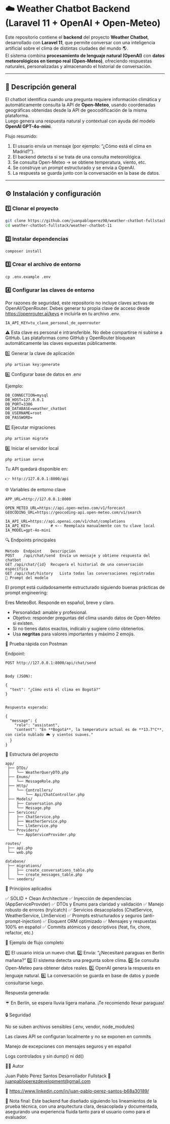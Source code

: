 # ☁️ Weather Chatbot Backend (Laravel 11 + OpenAI + Open-Meteo)

Este repositorio contiene el **backend** del proyecto **Weather Chatbot**, desarrollado con **Laravel 11**, que permite conversar con una inteligencia artificial sobre el clima de distintas ciudades del mundo 🌎.  
El sistema combina **procesamiento de lenguaje natural (OpenAI)** con **datos meteorológicos en tiempo real (Open-Meteo)**, ofreciendo respuestas naturales, personalizadas y almacenando el historial de conversación.

---

## 🧠 Descripción general

El chatbot identifica cuando una pregunta requiere información climática y automáticamente consulta la API de **Open-Meteo**, usando coordenadas geográficas obtenidas desde la API de geocodificación de la misma plataforma.  
Luego genera una respuesta natural y contextual con ayuda del modelo **OpenAI GPT-4o-mini**.

Flujo resumido:
1. El usuario envía un mensaje (por ejemplo: “¿Cómo está el clima en Madrid?”).
2. El backend detecta si se trata de una consulta meteorológica.
3. Se consulta Open-Meteo → se obtiene temperatura, viento, etc.
4. Se construye un *prompt* estructurado y se envía a OpenAI.
5. La respuesta se guarda junto con la conversación en la base de datos.

---

## ⚙️ Instalación y configuración

### 1️⃣ Clonar el proyecto
```bash
git clone https://github.com/juanpabloperez98/weather-chatbot-fullstack.git
cd weather-chatbot-fullstack/weather-chatbot-11
```

### 2️⃣ Instalar dependencias
```
composer install
```

### 3️⃣ Crear el archivo de entorno
```
cp .env.example .env
```

### 4️⃣ Configurar las claves de entorno
Por razones de seguridad, este repositorio no incluye claves activas de OpenAI/OpenRouter.
Debes generar tu propia clave de acceso desde https://openrouter.ai/keys e incluirla en tu archivo .env.
 
```
IA_API_KEY=tu_clave_personal_de_openrouter
```
⚠️ Esta clave es personal e intransferible. No debe compartirse ni subirse a GitHub.
Las plataformas como GitHub y OpenRouter bloquean automáticamente las claves expuestas públicamente.


5️⃣ Generar la clave de aplicación
```
php artisan key:generate
```

6️⃣ Configurar base de datos en .env

Ejemplo:
```
DB_CONNECTION=mysql
DB_HOST=127.0.0.1
DB_PORT=3306
DB_DATABASE=weather_chatbot
DB_USERNAME=root
DB_PASSWORD=
```

7️⃣ Ejecutar migraciones
```
php artisan migrate
```

8️⃣ Iniciar el servidor local
```
php artisan serve
```

Tu API quedará disponible en:
```
👉 http://127.0.0.1:8000/api
```

🌐 Variables de entorno clave
```
APP_URL=http://127.0.0.1:8000

OPEN_METEO_URL=https://api.open-meteo.com/v1/forecast
GEOCODING_URL=https://geocoding-api.open-meteo.com/v1/search

IA_API_URL=https://api.openai.com/v1/chat/completions
IA_API_KEY=         # <-- Reemplaza manualmente con tu clave local
IA_MODEL=gpt-4o-mini
```

🔍 Endpoints principales
```
Método	Endpoint	Descripción
POST	/api/chat/send	Envía un mensaje y obtiene respuesta del chatbot
GET	/api/chat/{id}	Recupera el historial de una conversación específica
GET	/api/chat/history	Lista todas las conversaciones registradas
🧠 Prompt del modelo
```

El prompt está cuidadosamente estructurado siguiendo buenas prácticas de prompt engineering:

Eres MeteoBot. Responde en español, breve y claro.
- Personalidad: amable y profesional.
- Objetivo: responder preguntas del clima usando datos de Open-Meteo si existen.
- Si no tienes datos exactos, indícalo y sugiere cómo obtenerlos.
- Usa **negritas** para valores importantes y máximo 2 emojis.

🧪 Prueba rápida con Postman

Endpoint:
```
POST http://127.0.0.1:8000/api/chat/send


Body (JSON):

{
  "text": "¿Cómo está el clima en Bogotá?"
}


Respuesta esperada:

{
  "message": {
    "role": "assistant",
    "content": "En **Bogotá**, la temperatura actual es de **13.7°C**, con cielo nublado 🌥️ y vientos suaves."
  }
}
```

🧩 Estructura del proyecto
```
app/
 ├── DTOs/
 │   └── WeatherQueryDTO.php
 ├── Enums/
 │   └── MessageRole.php
 ├── Http/
 │   └── Controllers/
 │       └── Api/ChatController.php
 ├── Models/
 │   ├── Conversation.php
 │   └── Message.php
 ├── Services/
 │   ├── ChatService.php
 │   ├── WeatherService.php
 │   └── LlmService.php
 └── Providers/
     └── AppServiceProvider.php

routes/
 ├── api.php
 └── web.php

database/
 ├── migrations/
 │   ├── create_conversations_table.php
 │   └── create_messages_table.php
 └── seeders/
```

🧱 Principios aplicados

✅ SOLID + Clean Architecture
✅ Inyección de dependencias (AppServiceProvider)
✅ DTOs y Enums para claridad y validación
✅ Manejo robusto de errores (try/catch)
✅ Servicios desacoplados (ChatService, WeatherService, LlmService)
✅ Prompts estructurados y seguros (anti-prompt-injection)
✅ Eloquent ORM optimizado
✅ Mensajes y respuestas 100% en español
✅ Commits atómicos y descriptivos (feat, fix, chore, refactor, etc.)

💬 Ejemplo de flujo completo

1️⃣ El usuario inicia un nuevo chat.
2️⃣ Envía: “¿Necesitaré paraguas en Berlín mañana?”
3️⃣ El sistema detecta una pregunta sobre clima.
4️⃣ Se consulta Open-Meteo para obtener datos reales.
5️⃣ OpenAI genera la respuesta en lenguaje natural.
6️⃣ La conversación se guarda en base de datos y puede consultarse luego.

Respuesta generada:

☔ En Berlín, se espera lluvia ligera mañana. ¡Te recomiendo llevar paraguas!

🔒 Seguridad

No se suben archivos sensibles (.env, vendor, node_modules)

Las claves API se configuran localmente y no se exponen en commits

Manejo de excepciones con mensajes seguros y en español

Logs controlados y sin dump() ni dd()

🧑‍💻 Autor

Juan Pablo Pérez Santos
Desarrollador Fullstack
📧 juanpabloperezdevelopment@gmail.com

💼 https://www.linkedin.com/in/juan-pablo-perez-santos-b68a30189/

🧾 Nota final:
Este backend fue diseñado siguiendo los lineamientos de la prueba técnica, con una arquitectura clara, desacoplada y documentada, asegurando una experiencia fluida tanto para el usuario como para el evaluador.
